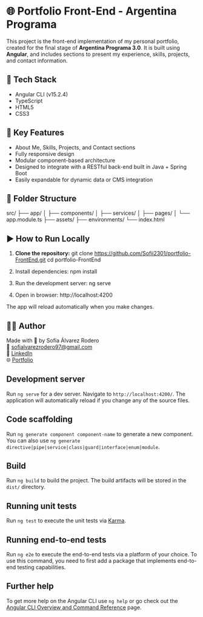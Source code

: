 # 🌐 Portfolio Front-End - Argentina Programa

This project is the front-end implementation of my personal portfolio, created for the final stage of **Argentina Programa 3.0**. It is built using **Angular**, and includes sections to present my experience, skills, projects, and contact information.

## 🚀 Tech Stack

- Angular CLI (v15.2.4)
- TypeScript
- HTML5
- CSS3

## 🧠 Key Features

- About Me, Skills, Projects, and Contact sections
- Fully responsive design
- Modular component-based architecture
- Designed to integrate with a RESTful back-end built in Java + Spring Boot
- Easily expandable for dynamic data or CMS integration

## 📁 Folder Structure

src/ ├── app/ │ ├── components/ │ ├── services/ │ ├── pages/ │ └── app.module.ts ├── assets/ ├── environments/ └── index.html

## ▶️ How to Run Locally

1. **Clone the repository:**
git clone https://github.com/Sofii2301/portfolio-FrontEnd.git
cd portfolio-FrontEnd

2. Install dependencies:
npm install

3. Run the development server:
ng serve

4. Open in browser:
http://localhost:4200

The app will reload automatically when you make changes.

## 🧑‍💻 Author  

Made with 💙 by Sofía Álvarez Rodero  
📧 sofialvarezrodero97@gmail.com  
🔗 [LinkedIn](https://www.linkedin.com/in/sofi-alvarez-rodero)  
🌐 [Portfolio](https://sofiaalvarezrodero.vercel.app)

## Development server

Run `ng serve` for a dev server. Navigate to `http://localhost:4200/`. The application will automatically reload if you change any of the source files.

## Code scaffolding

Run `ng generate component component-name` to generate a new component. You can also use `ng generate directive|pipe|service|class|guard|interface|enum|module`.

## Build

Run `ng build` to build the project. The build artifacts will be stored in the `dist/` directory.

## Running unit tests

Run `ng test` to execute the unit tests via [Karma](https://karma-runner.github.io).

## Running end-to-end tests

Run `ng e2e` to execute the end-to-end tests via a platform of your choice. To use this command, you need to first add a package that implements end-to-end testing capabilities.

## Further help

To get more help on the Angular CLI use `ng help` or go check out the [Angular CLI Overview and Command Reference](https://angular.io/cli) page.
